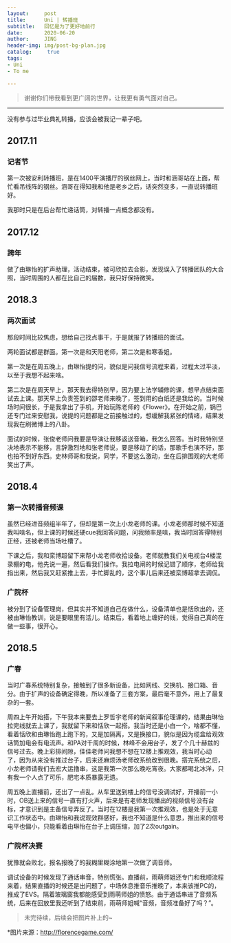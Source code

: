 ```yaml
---
layout:     post
title:      Uni | 转播班
subtitle:   回忆是为了更好地前行
date:       2020-06-20
author:     JING
header-img: img/post-bg-plan.jpg
catalog: 	 true
tags:
- Uni
- To me

---
```




> 谢谢你们带我看到更广阔的世界，让我更有勇气面对自己。



------

没有参与过毕业典礼转播，应该会被我记一辈子吧。

## 2017.11 

### 记者节

第一次被安利转播班，是在1400平演播厅的钢丝网上，当时和涵哥站在上面，帮忙看吊线阵的钢丝。涵哥在得知我和他是老乡之后，话突然变多，一直说转播班好。

我那时只是在后台帮忙递话筒，对转播一点概念都没有。

## 2017.12 

### 跨年

做了由琳怡的扩声助理，活动结束，被可欣拉去合影，发现误入了转播团队的大合照，当时周围的人都在比自己的届数，我只好保持微笑。

## 2018.3 

### 两次面试

那段时间比较焦虑，想给自己找点事干，于是就报了转播班的面试。

两轮面试都是群面。第一次是和天阳老师，第二次是和寒香姐。

第一次是在周五晚上，由琳怡提的问，貌似是问我信号流程来着，过程太过平淡，以至于我想不起来啥。

第二次是在周天早上，那天我去得特别早，因为要上法学辅修的课，想早点结束面试去上课。那天早上负责签到的邵老师来晚了，签到用的白纸还是我给的。当时候场时间很长，于是我拿出了手机，开始玩陈老师的《Flower》。在开始之前，锅巴还专门过来安慰我，说提的问题都是之前接触过的，想缓解我紧张的情绪，结果发现我在刷微博上的八卦。

面试的时候，张俊老师问我要是导演让我移返送音箱，我怎么回答。当时我特别坚决地表示不能移，言辞激烈地和张老师说，要是移动了的话，那歌手也演不好，那也拍不到好东西。史林师哥和我说，同学，不要这么激动，坐在后排围观的大老师笑出了声。

## 2018.4 

### 第一次转播音频课

虽然已经进音频组半年了，但却是第一次上小龙老师的课。小龙老师那时候不知道我叫啥名，但上课的时候还硬cue我回答问题，问我频率是啥，我当时回答得特别正经，还被老师当场吐槽了。

下课之后，我和栾博超留下来帮小龙老师收拾设备。老师就教我们关电视台4楼混录棚的电，他先说一遍，然后看我们操作。我拉电闸的时候记错了顺序，老师给我指出来，然后我又赶紧推上去，手忙脚乱的，这个事儿后来还被栾博超拿去调侃。

### 广院杯

被分到了设备管理岗，但其实并不知道自己在做什么，设备清单也是恬欣出的，还被由琳怡教训，说是要眼里有活儿。结束后，看着地上缠好的线，觉得自己真的在做一些事，很开心。

## 2018.5 

### 广春

当时广春系统特别复杂，接触到了很多新设备，比如网线、交换机、接口箱、音分。由于扩声的设备确定得晚，所以准备了三套方案，最后毫不意外，用上了最复杂的一套。

周四上午开始搭，下午我本来要去上罗哲宇老师的新闻叙事伦理课的，结果由琳怡拉完线就去上课了，我就留下来和恬欣一起搭。我当时还是小白一个，啥都不懂，看着恬欣和由琳怡跑上跑下的，又是加隔离，又是换接口，貌似是因为缆盒给观效话筒加电会有电流声。和PA对千周的时候，林峰不会用台子，发了个几十赫兹的信号过去。晚上彩排间隙，佳佳老师问我想不想在12楼上推观效，我当时心动了，因为从来没有推过台子，后来还麻烦汤老师改系统改到很晚。搭完系统之后，小龙老师请我们去宏大运撸串，这是我第一次那么晚吃宵夜。大家都喝北冰洋，只有我一个人点了可乐，肥宅本质暴露无遗。

周五晚上直播前，还出了一点乱。从车里送到楼上的信号没调试好，开播前一小时，OB送上来的信号一直有打火声，后来是有老师发现播出的视频信号没有台标，才意识到是主备信号弄反了。当时在12楼是我第一次推观效，也是处于无意识工作状态中。由琳怡和我说观效群感好，我也不知道是什么意思，推出来的信号电平也偏小，只能看着由琳怡在台子上调压缩，加了2次outgain。

### 广院杯决赛

犹豫就会败北，报名报晚了的我糊里糊涂地第一次做了调音师。

调试设备的时候发现了通话串音，特别慌张。直播前，雨萌师姐还专门和我顺流程来着，结果直播的时候还是出问题了，中场休息推音乐推晚了，本来该推PC的，推成了EVS。隔着玻璃窗我都能感受到雨萌师姐的愤怒。由于通话串进了音频系统，后来在回放里我还听到了结束前，雨萌师姐喊“音频，音频准备好了吗？”。



> 未完待续，后续会把图片补上的~



*图片来源：http://florencegame.com/